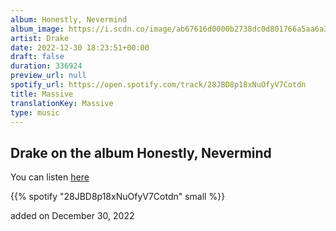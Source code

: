 ```yaml
---
album: Honestly, Nevermind
album_image: https://i.scdn.co/image/ab67616d0000b2738dc0d801766a5aa6a33cbe37
artist: Drake
date: 2022-12-30 18:23:51+00:00
draft: false
duration: 336924
preview_url: null
spotify_url: https://open.spotify.com/track/28JBD8p18xNuOfyV7Cotdn
title: Massive
translationKey: Massive
type: music
---
```


## Drake on the album Honestly, Nevermind

You can listen [here](https://open.spotify.com/track/28JBD8p18xNuOfyV7Cotdn)

{{% spotify "28JBD8p18xNuOfyV7Cotdn" small %}}

added on December 30, 2022